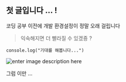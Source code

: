 ## 첫 글입니다 ... !
코딩 공부 이전에 개발 환경설정이 정말 오래 걸립니다

> 익숙해지면 더 빨라질 수 있겠죵 ?

    console.log("기대를 해봅니다...")
    
![enter image description here](https://lh3.google.com/u/0/d/1c8QAgLcvbHTzyyKUS1o0BqaPIiju_WkF=w3024-h1714-iv1)

그럼 이만 ...